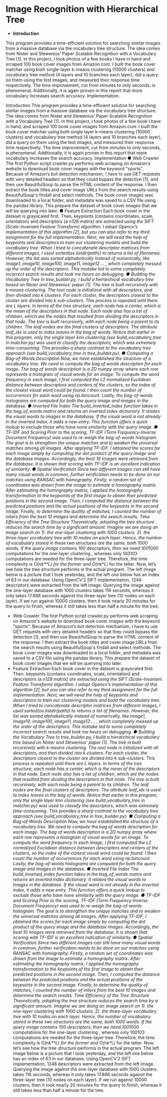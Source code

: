 # Image Recognition with Hierarchical Tree

- **Introduction**

This program provides a time-efficient solution for searching similar images from a massive
database via the vocabulary tree structure. The idea comes from Nister and Stewenius’
Paper Scalable Recognition with a Vocabulary Tree [1]. In this project, I took photos of a few books I have in hand and scraped 100 book cover images from Amazon.com. I built the book
cover matcher using both single-layer k-means clustering (10000 clusters) and vocabulary
tree method (4 layers and 10 branches each layer), did a query on them using the test
images, and measured their response time respectively. The time improvement, cut from
minutes to only seconds, is phenomenal. Additionally, it is again proven in this report that
more vocabulary increases search accuracy.
Implementation.


Introduction
This program provides a time-efficient solution for searching similar images from a massive
database via the vocabulary tree structure. The idea comes from Nister and Stewenius’
Paper Scalable Recognition with a Vocabulary Tree [1]. In this project, I took photos of a few
book I have in hand, and scraped 100 book cover images from Amazon.com. I built the book
cover matcher using both single layer k-means clustering (10000 clusters) and vocabulary
tree method (4 layers and 10 branches each layer), did a query on them using the test
images, and measured their response time respectively. The time improvement, cut from
minutes to only seconds, is phenomenal. Additionally, it is again proven in this report that
more vocabulary increases the search accuracy.
Implementation
● Web Crawler
The first Python script crawler.py performs web scraping on Amazon's website to download
book cover images with the keyword "sports". Because of Amazon’s bot detection
mechanism, I have to use GET requests with very detailed headers so that they could
bypass the detection [1], and then use BeautifulSoup to parse the HTML content of the
response. I then extract the book titles and cover image URLs from the search results using
BeautifulSoup's findall and select methods. The book cover images was downloaded to a
local folder, and metadata was saved to a CSV file using the pandas library. This prepare the
dataset of book cover images that we will be querying into later.
● Feature Extraction
Each book cover in the dataset is grayscaled first. Then, keypoints (contains coordinates,
scale, orientation) and descriptors (a n*128 matrix) are extracted using the SIFT
(Scale-Invariant Feature Transform) algorithm. I adopt Opencv’s implementation of this
algorithm [2], but you can also refer to my third assignment for the full implementation. Next,
we will need the help of keypoints and descriptors to train our clustering models and build
the vocabulary tree.
When I tried to concatenate descriptor matrices from different images, I used
sorted(os.listdir(path)) to returns a list of filenames. However, the list was sorted
alphabetically instead of numerically, like image1, image10, image100, image11, image12 …
, which completely messed up the order of the descriptors. This mistake led to some
completely incorrect search results and took me hours on debugging.
● Building the Vocabulary Tree
In tree_builder.py, I build a hierarchical vocabulary tree based on Nister and Stewenius'
paper [1]. The tree is built recursively with k-means clustering. The root node is initialized
with all descriptors, and then divided into k clusters. For each cluster, the descriptors closest
to the cluster are divided into k sub-clusters. This process is repeated until there are L
layers.
In terms of the tree structure, each node has a center, which is the mean of the descriptors
in that node. Each node also has a list of children, which are the nodes that resulted from
dividing the descriptors in that node. The tree is built recursively, with each node being a
parent to its children. The leaf nodes are the final clusters of descriptors. The attribute
leaf_idx is used to index leaves in the bag of words.
Notice that earlier in this program, only the single layer knn clustering (see
build_vocabulary_tree in matcher.py) was used to classify the descriptors, which was
extremely time-consuming. This provides a sharp contrast to the vocabulary tree approach
(see build_vocabulary_tree in tree_builder.py).
● Computing a Bag-of-Words Description
Now, we have established the structure of a vocabulary tree. We need to compute the bag of
words description for each image. The bag of words description is a 2D numpy array where
each row represents a histogram of visual words for an image. To compute the word
frequency in each image, I first computed the L2 normalized Euclidean distance between
descriptors and centers of the clusters, so the index of the closest visual word could be
found. I then count the number of occurrences for each word using np.bincount. Lastly, the
bag-of-words histograms are computed for both the query image and images in the
database.
● Inverted File Index
The build_inverted_index function takes in the bag_of_words matrix and returns an inverted
index dictionary. It relates the visual words to images in the database. If the visual word is
not already in the inverted index, it adds a new entry. This function offers a quick lookup to
exclude those who have none similarity with the query image.
● TF-IDF and Scoring
Prior to the scoring, TF-IDF (Term Frequency-Inverse Document Frequency) was used to
re-weigh the bag-of-words histogram. The goal is to strengthen the unique matches and to
weaken the universal matches among all images.
After applying TF-IDF, I obtained the scores for each image simply by computing the dot
product of the query image and the database images. Accordingly, the best 10 images were
retrieved from the database. It is shown that scoring with TF-IDF is an excellent indication of
similarity.
● Spatial Verification
Since two different images can still have many visual words in common, further verification
needs to be done on our matches using RANSAC with homography.
Firstly, a random set of coordinates was drawn from the image to estimate a homography
matrix. After estimating the homography matrix, I applied the homography transformation to
the keypoints of the first image to obtain their predicted positions in the second image. Then,
I computed the distance between the predicted positions and the actual positions of the
keypoints in the second image.
Finally, to determine the quality of matches, I counted the number of inliers from the best 10
images and determine the search results.
Time Efficiency of the Tree Structure
Theoretically, adopting the tree structure reduces the search time by a significant amount.
Imagine we are doing an image search on 1). the one-layer clustering with 1000 clusters. 2).
the three-layer vocabulary tree with 10 nodes on each layer. Hence, the number of
vocabulary stored in these two structures are the same, both 1000 words. If the query image
contains 100 descriptors, then we need 100*1000 computations for the one-layer clustering ,
whereas only 100*10*3 computations are needed for the three-layer tree. Therefore, the time
complexity is O(n*k**L) for the former and O(n*k*L) for the latter.
Now, let’s see how the tree structure performs in the actual program. The left image below is
a picture that I took yesterday, and the left one below has an index of 63 in our database.
Using OpenCV’2 SIFT implementation, 1248 descriptors were extracted from the left image.
Querying the image against the one-layer database with 1000 clusters takes 116 seconds,
whereas it only takes 17.888 seconds against the three-layer tree (10 nodes on each layer).
If we run against 10000 clusters, then it took nearly 20 minutes for the query to finish,
whereas it still takes less than half a minute for the tree.

  - Web Crawler
The first Python script crawler.py performs web scraping on Amazon's website to download
book cover images with the keyword "sports". Because of Amazon’s bot detection
mechanism, I have to use GET requests with very detailed headers so that they could
bypass the detection [1], and then use BeautifulSoup to parse the HTML content of the
response. I then extract the book titles and cover image URLs from the search results using
BeautifulSoup's findall and select methods. The book cover images was downloaded to a
local folder, and metadata was saved to a CSV file using the pandas library. This prepare the
dataset of book cover images that we will be querying into later.
- Feature Extraction
Each book cover in the dataset is grayscaled first. Then, keypoints (contains coordinates,
scale, orientation) and descriptors (a n*128 matrix) are extracted using the SIFT
(Scale-Invariant Feature Transform) algorithm. I adopt Opencv’s implementation of this
algorithm [2], but you can also refer to my third assignment for the full implementation. Next,
we will need the help of keypoints and descriptors to train our clustering models and build
the vocabulary tree.
When I tried to concatenate descriptor matrices from different images, I used
sorted(os.listdir(path)) to returns a list of filenames. However, the list was sorted
alphabetically instead of numerically, like image1, image10, image100, image11, image12 …
, which completely messed up the order of the descriptors. This mistake led to some
completely incorrect search results and took me hours on debugging.
● Building the Vocabulary Tree
In tree_builder.py, I build a hierarchical vocabulary tree based on Nister and Stewenius'
paper [1]. The tree is built recursively with k-means clustering. The root node is initialized
with all descriptors, and then divided into k clusters. For each cluster, the descriptors closest
to the cluster are divided into k sub-clusters. This process is repeated until there are L
layers.
In terms of the tree structure, each node has a center, which is the mean of the descriptors
in that node. Each node also has a list of children, which are the nodes that resulted from
dividing the descriptors in that node. The tree is built recursively, with each node being a
parent to its children. The leaf nodes are the final clusters of descriptors. The attribute
leaf_idx is used to index leaves in the bag of words.
Notice that earlier in this program, only the single layer knn clustering (see
build_vocabulary_tree in matcher.py) was used to classify the descriptors, which was
extremely time-consuming. This provides a sharp contrast to the vocabulary tree approach
(see build_vocabulary_tree in tree_builder.py).
● Computing a Bag-of-Words Description
Now, we have established the structure of a vocabulary tree. We need to compute the bag of
words description for each image. The bag of words description is a 2D numpy array where
each row represents a histogram of visual words for an image. To compute the word
frequency in each image, I first computed the L2 normalized Euclidean distance between
descriptors and centers of the clusters, so the index of the closest visual word could be
found. I then count the number of occurrences for each word using np.bincount. Lastly, the
bag-of-words histograms are computed for both the query image and images in the
database.
● Inverted File Index
The build_inverted_index function takes in the bag_of_words matrix and returns an inverted
index dictionary. It relates the visual words to images in the database. If the visual word is
not already in the inverted index, it adds a new entry. This function offers a quick lookup to
exclude those who have none similarity with the query image.
● TF-IDF and Scoring
Prior to the scoring, TF-IDF (Term Frequency-Inverse Document Frequency) was used to
re-weigh the bag-of-words histogram. The goal is to strengthen the unique matches and to
weaken the universal matches among all images.
After applying TF-IDF, I obtained the scores for each image simply by computing the dot
product of the query image and the database images. Accordingly, the best 10 images were
retrieved from the database. It is shown that scoring with TF-IDF is an excellent indication of
similarity.
● Spatial Verification
Since two different images can still have many visual words in common, further verification
needs to be done on our matches using RANSAC with homography.
Firstly, a random set of coordinates was drawn from the image to estimate a homography
matrix. After estimating the homography matrix, I applied the homography transformation to
the keypoints of the first image to obtain their predicted positions in the second image. Then,
I computed the distance between the predicted positions and the actual positions of the
keypoints in the second image.
Finally, to determine the quality of matches, I counted the number of inliers from the best 10
images and determine the search results.
Time Efficiency of the Tree Structure
Theoretically, adopting the tree structure reduces the search time by a significant amount.
Imagine we are doing an image search on 1). the one-layer clustering with 1000 clusters. 2).
the three-layer vocabulary tree with 10 nodes on each layer. Hence, the number of
vocabulary stored in these two structures are the same, both 1000 words. If the query image
contains 100 descriptors, then we need 100*1000 computations for the one-layer clustering ,
whereas only 100*10*3 computations are needed for the three-layer tree. Therefore, the time
complexity is O(n*k**L) for the former and O(n*k*L) for the latter.
Now, let’s see how the tree structure performs in the actual program. The left image below is
a picture that I took yesterday, and the left one below has an index of 63 in our database.
Using OpenCV’2 SIFT implementation, 1248 descriptors were extracted from the left image.
Querying the image against the one-layer database with 1000 clusters takes 116 seconds,
whereas it only takes 17.888 seconds against the three-layer tree (10 nodes on each layer).
If we run against 10000 clusters, then it took nearly 20 minutes for the query to finish,
whereas it still takes less than half a minute for the tree.
